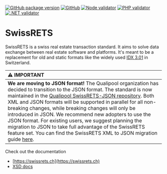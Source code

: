 [![GitHub package version](https://img.shields.io/github/release/qualipool/swissrets.svg)](https://github.com/qualipool/swissrets/releases)
[![GitHub](https://img.shields.io/github/license/qualipool/swissrets.svg)](https://github.com/qualipool/swissrets/blob/master/LICENSE.md)
[![Node validator](https://github.com/qualipool/swissrets/actions/workflows/lint.yml/badge.svg)](https://github.com/qualipool/swissrets/actions/workflows/lint.yml)
[![PHP validator](https://github.com/qualipool/swissrets/actions/workflows/php-test.yml/badge.svg)](https://github.com/qualipool/swissrets/actions/workflows/php-test.yml)
[![.NET validator](https://github.com/qualipool/swissrets/actions/workflows/dotnet-test.yml/badge.svg)](https://github.com/qualipool/swissrets/actions/workflows/dotnet-test.yml)

SwissRETS
=========
SwissRETS is a swiss real estate transaction standard. It aims to solve data exchange between real estate software and platforms. It's meant to be a replacement for old and static formats like the widely used [IDX 3.01](https://en.wikipedia.org/wiki/Internet_Data_Exchange) in Switzerland.

| :warning: IMPORTANT         |
|:----------------------------|
| **We are moving to JSON format!** The Qualipool organization has decided to transition to the JSON format. The standard is now maintained in the [Qualipool SwissRETS-JSON repository](https://github.com/qualipool/swissrets-json). Both XML and JSON formats will be supported in parallel for all non-breaking changes, while breaking changes will only be introduced in JSON. We recommend new adopters to use the JSON format. For existing users, we suggest planning the migration to JSON to take full advantage of the SwissRETS feature set. You can find the SwissRETS XML to JSON migration guide [here](https://github.com/qualipool/swissrets-json/blob/master/MIGRATION-GUIDE.md).  |


Check out the documentation
- [https://swissrets.ch](https://swissrets.ch)
- [XSD docs](https://swissrets.ch/docs/noNamespace/)
